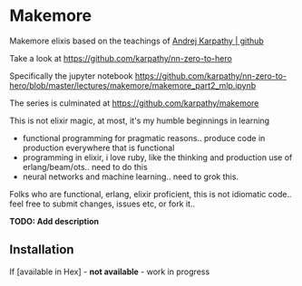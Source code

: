 # Makemore
Makemore elixis based on the teachings of [Andrej Karpathy | github](https://github.com/karpathy)

Take a look at https://github.com/karpathy/nn-zero-to-hero

Specifically the jupyter notebook https://github.com/karpathy/nn-zero-to-hero/blob/master/lectures/makemore/makemore_part2_mlp.ipynb

The series is culminated at https://github.com/karpathy/makemore

This is not elixir magic, at most, it's my humble beginnings in learning 
- functional programming for pragmatic reasons.. produce code in production everywhere that is functional
- programming in elixir, i love ruby, like the thinking and production use of erlang/beam/ots.. need to do this
- neural networks and machine learning.. need to grok this.

Folks who are functional, erlang, elixir proficient, this is not idiomatic code.. feel free to submit changes, issues etc, or fork it.. 

**TODO: Add description**

## Installation

If [available in Hex] - **not available** - work in progress 


